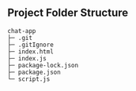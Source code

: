 ## Project Folder Structure

```
chat-app
├─ .git
├─ .gitIgnore
├─ index.html
├─ index.js
├─ package-lock.json
├─ package.json
└─ script.js

```
